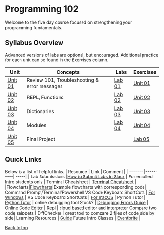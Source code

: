 # Programming 102 <a id="top"></a>

Welcome to the five day course focused on strengthening your programming fundamentals.

## Syllabus Overview

Advanced versions of labs are optional, but encouraged. Additional practice for each unit can be found in the Exercises column.

| Unit | Concepts | Labs | Exercises |
| ---- | -------- | -----| --------- |
| [Unit 01](https://github.com/PdxCodeGuild/Programming102/blob/master/units/unit1.md) | Review 101, Troubleshooting & error messages |   [Lab 01](https://github.com/PdxCodeGuild/Programming102/blob/master/labs/lab1.md)                | [Unit 01](practice/unit_1) |
| [Unit 02](https://github.com/PdxCodeGuild/Programming102/blob/master/units/unit2.md) | REPL, Functions                              |              [Lab 02](https://github.com/PdxCodeGuild/Programming102/blob/master/labs/lab2.md)      | [Unit 02](practice/unit_2)| 
| [Unit 03](https://github.com/PdxCodeGuild/Programming102/blob/master/units/unit3.md) | Dictionaries                                 |         [Lab 03](https://github.com/PdxCodeGuild/Programming102/blob/master/labs/lab3.md)           | [Unit 03](practice/unit_3)| 
| [Unit 04](https://github.com/PdxCodeGuild/Programming102/blob/master/units/unit4.md) | Modules                                      | [Lab 04](https://github.com/PdxCodeGuild/Programming102/blob/master/labs/lab4.md) | [Unit 04](practice/unit_4/exercise_1.md) |
| [Unit 05](https://github.com/PdxCodeGuild/Programming102/blob/master/units/unit5.md) | Final Project                                |                                             | [Lab 05](https://github.com/PdxCodeGuild/Programming102/blob/master/labs/lab5.md) | 

## Quick Links

Below is a list of helpful links.
| Resource | Link | Comment |
| ------- |----------| -----|
| Lab Submissions |[How to Submit Labs in Slack](/docs/slack.md) | For enrolled Intro students only |
Terminal Cheatsheet | [Terminal Cheatsheet](/docs/terminal_cheatsheet.md) |
|Flowcharts|[Flowcharts](/docs/flowcharts/)|Example flowcharts with corresponding code| Command Prompt/Terminal/Powershell
VS Code Keyboard ShortCuts | [For Windows](https://code.visualstudio.com/shortcuts/keyboard-shortcuts-windows.pdf) |
VS Code Keyboard ShortCuts | [For macOS](https://code.visualstudio.com/shortcuts/keyboard-shortcuts-macos.pdf) |
Python Tutor | [Python Tutor](http://pythontutor.com/visualize.html#mode=edit) | online debugging tool
Stuck? | [Debugging Errors Guide](https://github.com/PdxCodeGuild/IntroToProgramming/blob/master/documentation/troubleshooting.md) |
Online Code Editor | [Repl](https://repl.it) | cloud based editor and interpreter
Compare two code snippets | [DiffChecker](https://www.diffchecker.com/) | great tool to compare 2 files of code side by side|
Learning Resources | [Guide](https://github.com/PdxCodeGuild/IntroToProgramming/blob/master/documentation/resources.md)
Future Intro Classes | [Eventbrite](https://www.eventbrite.com/o/pdx-code-guild-17959456298) |


[Back to top](#top)
